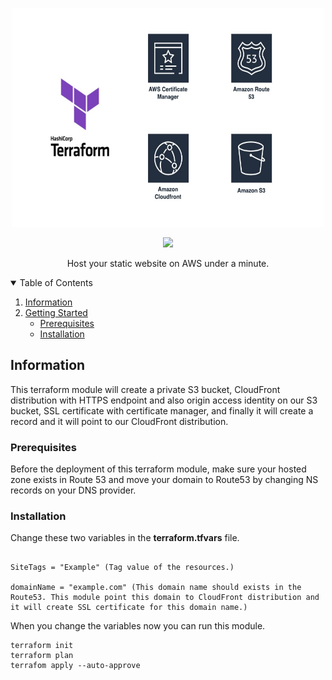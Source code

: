 <p align="center">
    <img src="src/resources.jpg" alt="Logo" width="500" height="350">
  
<p align="center">
  <img src="https://readme-typing-svg.herokuapp.com/?lines=Static+Website+on+S3+and+Cloudfront&font=Fira%20Code&center=true&width=480&height=50">
</p>

  <p align="center">
    Host your static website on AWS under a minute.
    <br />
  </p>
</p>



<!-- TABLE OF CONTENTS -->
<details open="open">
  <summary>Table of Contents</summary>
  <ol>
    <li>
      <a href="#information">Information</a>
    </li>
    <li>
      <a href="#getting-started">Getting Started</a>
      <ul>
        <li><a href="#prerequisites">Prerequisites</a></li>
        <li><a href="#installation">Installation</a></li>
      </ul>
    </li>
  </ol>
</details>



## Information


This terraform module will create a private S3 bucket, CloudFront distribution with HTTPS endpoint and also origin access identity on our S3 bucket, SSL certificate with certificate manager, and finally it will create a record and it will point to our CloudFront distribution.


### Prerequisites

Before the deployment of this terraform module, make sure your hosted zone exists in Route 53 and move your domain to Route53 by changing NS records on your DNS provider.


### Installation

Change these two variables in the **terraform.tfvars** file.

```

SiteTags = "Example" (Tag value of the resources.)

domainName = "example.com" (This domain name should exists in the Route53. This module point this domain to CloudFront distribution and it will create SSL certificate for this domain name.)

```

When you change the variables now you can run this module.

```
terraform init
terraform plan
terrafom apply --auto-approve

```

